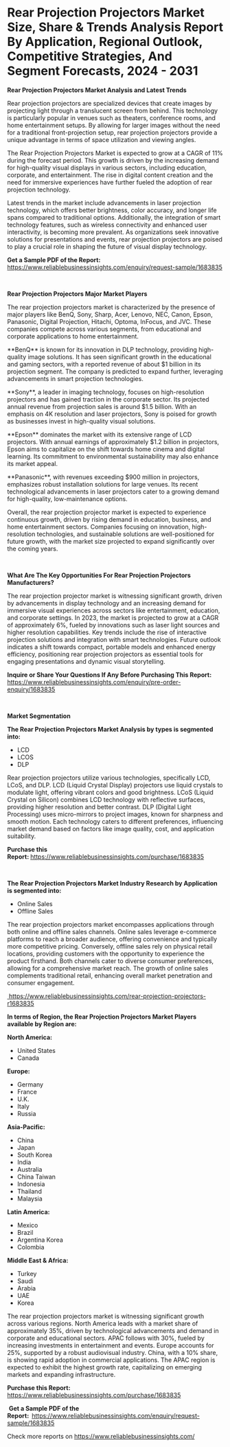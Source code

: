 <p><h1>Rear Projection Projectors Market Size, Share & Trends Analysis Report By Application, Regional Outlook, Competitive Strategies, And Segment Forecasts, 2024 - 2031</h1></p><p><strong>Rear Projection Projectors Market Analysis and Latest Trends</strong></p>
<p><p>Rear projection projectors are specialized devices that create images by projecting light through a translucent screen from behind. This technology is particularly popular in venues such as theaters, conference rooms, and home entertainment setups. By allowing for larger images without the need for a traditional front-projection setup, rear projection projectors provide a unique advantage in terms of space utilization and viewing angles.</p><p>The Rear Projection Projectors Market is expected to grow at a CAGR of 11% during the forecast period. This growth is driven by the increasing demand for high-quality visual displays in various sectors, including education, corporate, and entertainment. The rise in digital content creation and the need for immersive experiences have further fueled the adoption of rear projection technology.</p><p>Latest trends in the market include advancements in laser projection technology, which offers better brightness, color accuracy, and longer life spans compared to traditional options. Additionally, the integration of smart technology features, such as wireless connectivity and enhanced user interactivity, is becoming more prevalent. As organizations seek innovative solutions for presentations and events, rear projection projectors are poised to play a crucial role in shaping the future of visual display technology.</p></p>
<p><strong>Get a Sample PDF of the Report:&nbsp;</strong> <a href="https://www.reliablebusinessinsights.com/enquiry/request-sample/1683835?utm_campaign=97&utm_medium=2&utm_source=Github&utm_content=ia&utm_term=30122024&utm_id=rear-projection-projectors">https://www.reliablebusinessinsights.com/enquiry/request-sample/1683835</a></p>
<p>&nbsp;</p>
<p><strong>Rear Projection Projectors Major Market Players</strong></p>
<p><p>The rear projection projectors market is characterized by the presence of major players like BenQ, Sony, Sharp, Acer, Lenovo, NEC, Canon, Epson, Panasonic, Digital Projection, Hitachi, Optoma, InFocus, and JVC. These companies compete across various segments, from educational and corporate applications to home entertainment.</p><p>**BenQ** is known for its innovation in DLP technology, providing high-quality image solutions. It has seen significant growth in the educational and gaming sectors, with a reported revenue of about $1 billion in its projection segment. The company is predicted to expand further, leveraging advancements in smart projection technologies.</p><p>**Sony**, a leader in imaging technology, focuses on high-resolution projectors and has gained traction in the corporate sector. Its projected annual revenue from projection sales is around $1.5 billion. With an emphasis on 4K resolution and laser projectors, Sony is poised for growth as businesses invest in high-quality visual solutions.</p><p>**Epson** dominates the market with its extensive range of LCD projectors. With annual earnings of approximately $1.2 billion in projectors, Epson aims to capitalize on the shift towards home cinema and digital learning. Its commitment to environmental sustainability may also enhance its market appeal.</p><p>**Panasonic**, with revenues exceeding $900 million in projectors, emphasizes robust installation solutions for large venues. Its recent technological advancements in laser projectors cater to a growing demand for high-quality, low-maintenance options.</p><p>Overall, the rear projection projector market is expected to experience continuous growth, driven by rising demand in education, business, and home entertainment sectors. Companies focusing on innovation, high-resolution technologies, and sustainable solutions are well-positioned for future growth, with the market size projected to expand significantly over the coming years.</p></p>
<p>&nbsp;</p>
<p><strong>What Are The Key Opportunities For Rear Projection Projectors Manufacturers?</strong></p>
<p><p>The rear projection projector market is witnessing significant growth, driven by advancements in display technology and an increasing demand for immersive visual experiences across sectors like entertainment, education, and corporate settings. In 2023, the market is projected to grow at a CAGR of approximately 6%, fueled by innovations such as laser light sources and higher resolution capabilities. Key trends include the rise of interactive projection solutions and integration with smart technologies. Future outlook indicates a shift towards compact, portable models and enhanced energy efficiency, positioning rear projection projectors as essential tools for engaging presentations and dynamic visual storytelling.</p></p>
<p><strong>Inquire or Share Your Questions If Any Before Purchasing This Report:</strong> <a href="https://www.reliablebusinessinsights.com/enquiry/pre-order-enquiry/1683835?utm_campaign=97&utm_medium=2&utm_source=Github&utm_content=ia&utm_term=30122024&utm_id=rear-projection-projectors">https://www.reliablebusinessinsights.com/enquiry/pre-order-enquiry/1683835</a></p>
<p>&nbsp;</p>
<p><strong>Market Segmentation</strong></p>
<p><strong>The Rear Projection Projectors Market Analysis by types is segmented into:</strong></p>
<p><ul><li>LCD</li><li>LCOS</li><li>DLP</li></ul></p>
<p><p>Rear projection projectors utilize various technologies, specifically LCD, LCoS, and DLP. LCD (Liquid Crystal Display) projectors use liquid crystals to modulate light, offering vibrant colors and good brightness. LCoS (Liquid Crystal on Silicon) combines LCD technology with reflective surfaces, providing higher resolution and better contrast. DLP (Digital Light Processing) uses micro-mirrors to project images, known for sharpness and smooth motion. Each technology caters to different preferences, influencing market demand based on factors like image quality, cost, and application suitability.</p></p>
<p><strong>Purchase this Report:&nbsp;</strong><a href="https://www.reliablebusinessinsights.com/purchase/1683835?utm_campaign=97&utm_medium=2&utm_source=Github&utm_content=ia&utm_term=30122024&utm_id=rear-projection-projectors">https://www.reliablebusinessinsights.com/purchase/1683835</a></p>
<p>&nbsp;</p>
<p><strong>The Rear Projection Projectors Market Industry Research by Application is segmented into:</strong></p>
<p><ul><li>Online Sales</li><li>Offline Sales</li></ul></p>
<p><p>The rear projection projectors market encompasses applications through both online and offline sales channels. Online sales leverage e-commerce platforms to reach a broader audience, offering convenience and typically more competitive pricing. Conversely, offline sales rely on physical retail locations, providing customers with the opportunity to experience the product firsthand. Both channels cater to diverse consumer preferences, allowing for a comprehensive market reach. The growth of online sales complements traditional retail, enhancing overall market penetration and consumer engagement.</p></p>
<p><a href="https://www.reliablebusinessinsights.com/rear-projection-projectors-r1683835?utm_campaign=97&utm_medium=2&utm_source=Github&utm_content=ia&utm_term=30122024&utm_id=rear-projection-projectors">&nbsp;https://www.reliablebusinessinsights.com/rear-projection-projectors-r1683835</a></p>
<p><strong>In terms of Region, the Rear Projection Projectors Market Players available by Region are:</strong></p>
<p>
    <p> <strong> North America: </strong>
        <ul>
            <li>United States</li>
            <li>Canada</li>
        </ul>
        </p> 
    <p> <strong> Europe: </strong>
        <ul>
            <li>Germany</li>
            <li>France</li>
            <li>U.K.</li>
            <li>Italy</li>
            <li>Russia</li>
        </ul>
        </p> 
    <p> <strong> Asia-Pacific: </strong>
        <ul>
            <li>China</li>
            <li>Japan</li>
            <li>South Korea</li>
            <li>India</li>
            <li>Australia</li>
            <li>China Taiwan</li>
            <li>Indonesia</li>
            <li>Thailand</li>
            <li>Malaysia</li>
        </ul>
        </p> 
    <p> <strong> Latin America: </strong>
        <ul>
            <li>Mexico</li>
            <li>Brazil</li>
            <li>Argentina Korea</li>
            <li>Colombia</li>
        </ul>
        </p> 
    <p> <strong> Middle East & Africa: </strong>
        <ul>
            <li>Turkey</li>
            <li>Saudi</li>
            <li>Arabia</li>
            <li>UAE</li>
            <li>Korea</li>
        </ul>
    </p>
    </p>
<p><p>The rear projection projectors market is witnessing significant growth across various regions. North America leads with a market share of approximately 35%, driven by technological advancements and demand in corporate and educational sectors. APAC follows with 30%, fueled by increasing investments in entertainment and events. Europe accounts for 25%, supported by a robust audiovisual industry. China, with a 10% share, is showing rapid adoption in commercial applications. The APAC region is expected to exhibit the highest growth rate, capitalizing on emerging markets and expanding infrastructure.</p></p>
<p><strong>Purchase this Report: </strong><a href="https://www.reliablebusinessinsights.com/purchase/1683835?utm_campaign=97&utm_medium=2&utm_source=Github&utm_content=ia&utm_term=30122024&utm_id=rear-projection-projectors">https://www.reliablebusinessinsights.com/purchase/1683835</a></p>
<p>&nbsp;<strong>Get a Sample PDF of the Report:&nbsp;&nbsp;</strong><a href="https://www.reliablebusinessinsights.com/enquiry/request-sample/1683835?utm_campaign=97&utm_medium=2&utm_source=Github&utm_content=ia&utm_term=30122024&utm_id=rear-projection-projectors">https://www.reliablebusinessinsights.com/enquiry/request-sample/1683835</a></p>
<p><strong></strong></p>
<p>Check more reports on <a href="https://www.reliablebusinessinsights.com/?utm_campaign=97&utm_medium=2&utm_source=Github&utm_content=ia&utm_term=30122024&utm_id=rear-projection-projectors">https://www.reliablebusinessinsights.com/</a></p>